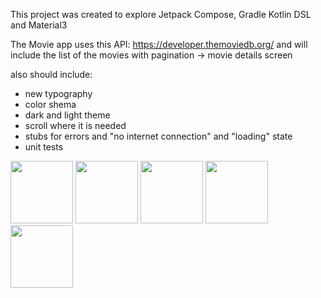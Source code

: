 This project was created to explore Jetpack Compose, Gradle Kotlin DSL and Material3 

The Movie app uses this API: https://developer.themoviedb.org/
and will include the list of the movies with pagination -> movie details screen

also should include:
- new typography 
- color shema 
- dark and light theme 
- scroll where it is needed 
- stubs for errors and "no internet connection" and "loading" state
- unit tests 


<img src = "https://github.com/ekatrys/Movies/assets/41012647/51ef8e77-0e1e-476c-8af8-dabe05256374" width="100">
<img src = "https://github.com/ekatrys/Movies/assets/41012647/2dc88648-43d1-42e2-a6f0-f9020c0d118b" width="100">
<img src = "https://github.com/ekatrys/Movies/assets/41012647/b85a3c2f-4cd4-47f2-88ec-b73e94746006" width="100">
<img src = "https://github.com/ekatrys/Movies/assets/41012647/2de573c6-c9b2-4de2-ad13-b747f71011bf" width="100">
<img src = "https://github.com/ekatrys/Movies/assets/41012647/1edf8a45-ce85-4ed8-9f5c-2f644ce06d80" width="100">
